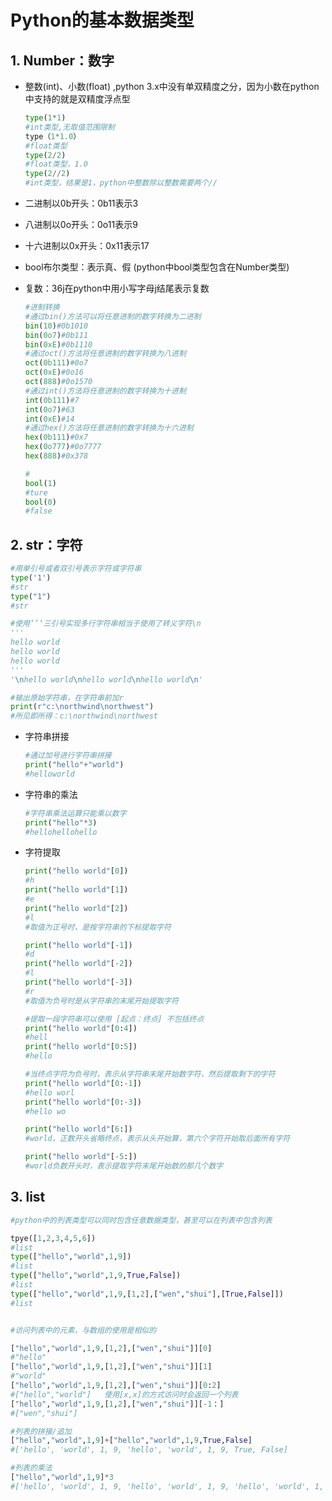 # Python的基本数据类型

## 1. Number：数字

- 整数(int)、小数(float) ,python 3.x中没有单双精度之分，因为小数在python中支持的就是双精度浮点型

  ```python
  type(1*1)
  #int类型,无取值范围限制
  type（1*1.0）
  #float类型
  type(2/2)
  #float类型，1.0
  type(2//2)
  #int类型，结果是1，python中整数除以整数需要两个//
  ```

- 二进制以0b开头：0b11表示3

- 八进制以0o开头：0o11表示9

- 十六进制以0x开头：0x11表示17

- bool布尔类型：表示真、假 (python中bool类型包含在Number类型)

- 复数：36j在python中用小写字母j结尾表示复数

  ```python
  #进制转换
  #通过bin()方法可以将任意进制的数字转换为二进制
  bin(10)#0b1010
  bin(0o7)#0b111
  bin(0xE)#0b1110
  #通过oct()方法将任意进制的数字转换为八进制
  oct(0b111)#0o7
  oct(0xE)#0o16
  oct(888)#0o1570
  #通过int()方法将任意进制的数字转换为十进制
  int(0b111)#7
  int(0o7)#63
  int(0xE)#14
  #通过hex()方法将任意进制的数字转换为十六进制
  hex(0b111)#0x7
  hex(0o777)#0o7777
  hex(888)#0x378
  
  #
  bool(1)
  #ture
  bool(0)
  #false
  ```


## 2. str：字符

```python
#用单引号或者双引号表示字符或字符串
type('1')
#str
type("1")
#str

#使用‘’‘三引号实现多行字符串相当于使用了转义字符\n
'''
hello world
hello world
hello world
'''
'\nhello world\nhello world\nhello world\n'

#输出原始字符串，在字符串前加r
print(r"c:\northwind\northwest")
#所见即所得：c:\northwind\northwest
```

- 字符串拼接

  ```python
  #通过加号进行字符串拼接
  print("hello"+"world")
  #helloworld
  ```

- 字符串的乘法

  ```python
  #字符串乘法运算只能乘以数字
  print("hello"*3)
  #hellohellohello
  ```

- 字符提取

  ```python
  print("hello world"[0])
  #h
  print("hello world"[1])
  #e
  print("hello world"[2])
  #l
  #取值为正号时，是按字符串的下标提取字符
  
  print("hello world"[-1])
  #d
  print("hello world"[-2])
  #l
  print("hello world"[-3])
  #r
  #取值为负号时是从字符串的末尾开始提取字符
  
  #提取一段字符串可以使用 [起点：终点] 不包括终点
  print("hello world"[0:4])
  #hell
  print("hello world"[0:5])
  #hello
  
  #当终点字符为负号时，表示从字符串末尾开始数字符，然后提取剩下的字符
  print("hello world"[0:-1])
  #hello worl
  print("hello world"[0:-3])
  #hello wo
  
  print("hello world"[6:])
  #world，正数开头省略终点，表示从头开始算，第六个字符开始取后面所有字符
  
  print("hello world"[-5:])
  #world负数开头时，表示提取字符末尾开始数的那几个数字
  ```

## 3. list

```python
#python中的列表类型可以同时包含任意数据类型，甚至可以在列表中包含列表

tpye([1,2,3,4,5,6])
#list
type(["hello","world",1,9])
#list
type(["hello","world",1,9,True,False])
#list
type(["hello","world",1,9,[1,2],["wen","shui"],[True,False]])
#list


#访问列表中的元素，与数组的使用是相似的

["hello","world",1,9,[1,2],["wen","shui"]][0]
#"hello"
["hello","world",1,9,[1,2],["wen","shui"]][1]
#"world"
["hello","world",1,9,[1,2],["wen","shui"]][0:2]
#["hello","world"]   使用[x,x]的方式访问时会返回一个列表
["hello","world",1,9,[1,2],["wen","shui"]][-1：]
#["wen","shui"]

#列表的拼接/追加
["hello","world",1,9]+["hello","world",1,9,True,False]
#['hello', 'world', 1, 9, 'hello', 'world', 1, 9, True, False]

#列表的乘法
["hello","world",1,9]*3
#['hello', 'world', 1, 9, 'hello', 'world', 1, 9, 'hello', 'world', 1, 9]



```

